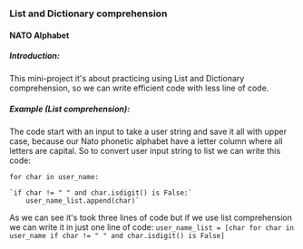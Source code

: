 ### List and Dictionary comprehension 
#### NATO Alphabet 
##### Introduction:
This mini-project it's about practicing using List and Dictionary comprehension, so we can write efficient code with
less line of code.
##### Example (List comprehension):
The code start with an input to take a user string and save it all with upper case, because our Nato phonetic alphabet have 
a letter column where all letters are capital.
So to convert user input string to list we can write this code:

`for char in user_name:`

    `if char != " " and char.isdigit() is False:`
        user_name_list.append(char)`

As we can see it's took three lines of code but if we use list comprehension we can write it in just one line of code:
`user_name_list = [char for char in user_name if char != " " and char.isdigit() is False]`
